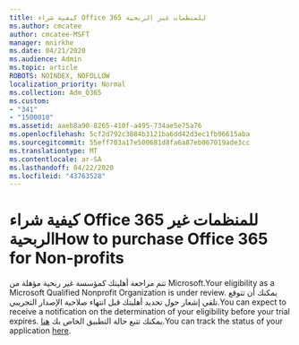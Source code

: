 ```yaml
---
title: كيفية شراء Office 365 للمنظمات غير الربحية
ms.author: cmcatee
author: cmcatee-MSFT
manager: mnirkhe
ms.date: 04/21/2020
ms.audience: Admin
ms.topic: article
ROBOTS: NOINDEX, NOFOLLOW
localization_priority: Normal
ms.collection: Adm_O365
ms.custom:
- "341"
- "1500010"
ms.assetid: aaeb8a90-8265-410f-a495-734ae5e75a76
ms.openlocfilehash: 5cf2d792c3884b3121ba6dd42d3ec1fb96615aba
ms.sourcegitcommit: 55eff703a17e500681d8fa6a87eb067019ade3cc
ms.translationtype: MT
ms.contentlocale: ar-SA
ms.lasthandoff: 04/22/2020
ms.locfileid: "43763528"
---
```

# <a name="how-to-purchase-office-365-for-non-profits"></a><span data-ttu-id="6b89c-102">كيفية شراء Office 365 للمنظمات غير الربحية</span><span class="sxs-lookup"><span data-stu-id="6b89c-102">How to purchase Office 365 for Non-profits</span></span>

<span data-ttu-id="6b89c-103">تتم مراجعة أهليتك كمؤسسة غير ربحية مؤهلة من Microsoft.</span><span class="sxs-lookup"><span data-stu-id="6b89c-103">Your eligibility as a Microsoft Qualified Nonprofit Organization is under review.</span></span> <span data-ttu-id="6b89c-104">يمكنك أن تتوقع تلقي إشعار حول تحديد أهليتك قبل انتهاء صلاحية الإصدار التجريبي.</span><span class="sxs-lookup"><span data-stu-id="6b89c-104">You can expect to receive a notification on the determination of your eligibility before your trial expires.</span></span> <span data-ttu-id="6b89c-105">يمكنك تتبع حالة التطبيق الخاص بك [هنا](https://eligibilityweb.azurewebsites.net/).</span><span class="sxs-lookup"><span data-stu-id="6b89c-105">You can track the status of your application [here](https://eligibilityweb.azurewebsites.net/).</span></span>